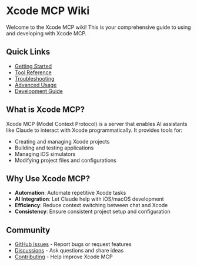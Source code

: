 # Xcode MCP Wiki

Welcome to the Xcode MCP wiki! This is your comprehensive guide to using and developing with Xcode MCP.

## Quick Links

- [Getting Started](Getting-Started.md)
- [Tool Reference](Tool-Reference.md)
- [Troubleshooting](Troubleshooting.md)
- [Advanced Usage](Advanced-Usage.md)
- [Development Guide](Development-Guide.md)

## What is Xcode MCP?

Xcode MCP (Model Context Protocol) is a server that enables AI assistants like Claude to interact with Xcode programmatically. It provides tools for:

- Creating and managing Xcode projects
- Building and testing applications
- Managing iOS simulators
- Modifying project files and configurations

## Why Use Xcode MCP?

- **Automation**: Automate repetitive Xcode tasks
- **AI Integration**: Let Claude help with iOS/macOS development
- **Efficiency**: Reduce context switching between chat and Xcode
- **Consistency**: Ensure consistent project setup and configuration

## Community

- [GitHub Issues](https://github.com/yourusername/xcode-mcp/issues) - Report bugs or request features
- [Discussions](https://github.com/yourusername/xcode-mcp/discussions) - Ask questions and share ideas
- [Contributing](https://github.com/yourusername/xcode-mcp/blob/main/CONTRIBUTING.md) - Help improve Xcode MCP